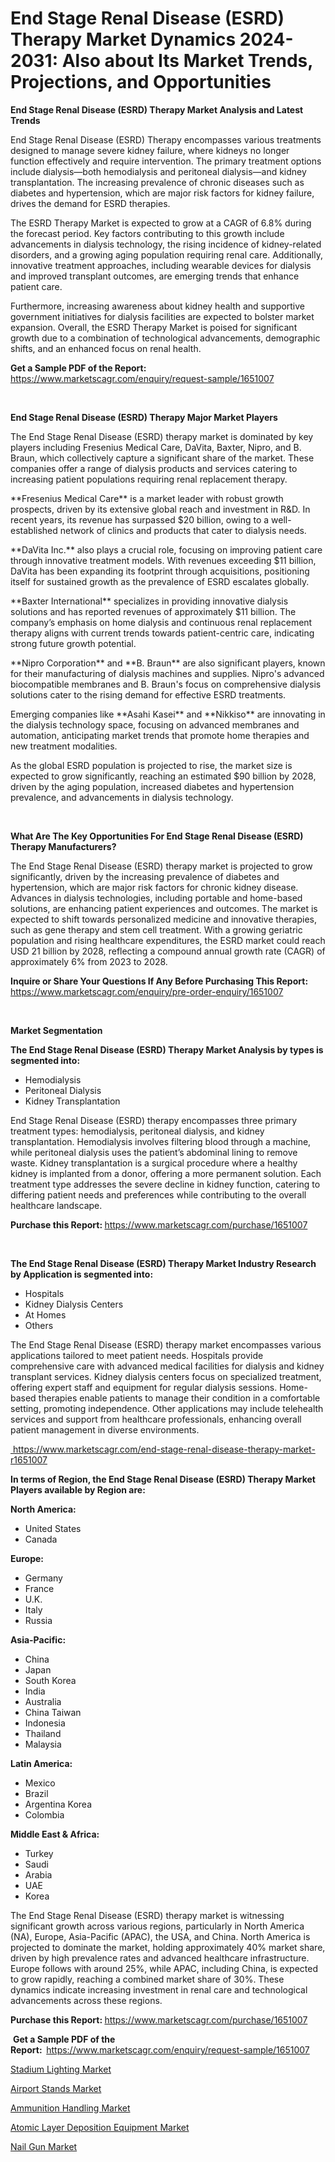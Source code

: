 <p><h1>End Stage Renal Disease (ESRD) Therapy Market Dynamics 2024-2031: Also about Its Market Trends, Projections, and Opportunities</h1></p><p><strong>End Stage Renal Disease (ESRD) Therapy Market Analysis and Latest Trends</strong></p>
<p><p>End Stage Renal Disease (ESRD) Therapy encompasses various treatments designed to manage severe kidney failure, where kidneys no longer function effectively and require intervention. The primary treatment options include dialysis—both hemodialysis and peritoneal dialysis—and kidney transplantation. The increasing prevalence of chronic diseases such as diabetes and hypertension, which are major risk factors for kidney failure, drives the demand for ESRD therapies. </p><p>The ESRD Therapy Market is expected to grow at a CAGR of 6.8% during the forecast period. Key factors contributing to this growth include advancements in dialysis technology, the rising incidence of kidney-related disorders, and a growing aging population requiring renal care. Additionally, innovative treatment approaches, including wearable devices for dialysis and improved transplant outcomes, are emerging trends that enhance patient care. </p><p>Furthermore, increasing awareness about kidney health and supportive government initiatives for dialysis facilities are expected to bolster market expansion. Overall, the ESRD Therapy Market is poised for significant growth due to a combination of technological advancements, demographic shifts, and an enhanced focus on renal health.</p></p>
<p><strong>Get a Sample PDF of the Report:&nbsp;</strong> <a href="https://www.marketscagr.com/enquiry/request-sample/1651007?utm_campaign=1126&utm_medium=2&utm_source=Github&utm_content=ia&utm_term=18112024&utm_id=end-stage-renal-disease-esrd-therapy">https://www.marketscagr.com/enquiry/request-sample/1651007</a></p>
<p>&nbsp;</p>
<p><strong>End Stage Renal Disease (ESRD) Therapy Major Market Players</strong></p>
<p><p>The End Stage Renal Disease (ESRD) therapy market is dominated by key players including Fresenius Medical Care, DaVita, Baxter, Nipro, and B. Braun, which collectively capture a significant share of the market. These companies offer a range of dialysis products and services catering to increasing patient populations requiring renal replacement therapy.</p><p>**Fresenius Medical Care** is a market leader with robust growth prospects, driven by its extensive global reach and investment in R&D. In recent years, its revenue has surpassed $20 billion, owing to a well-established network of clinics and products that cater to dialysis needs.</p><p>**DaVita Inc.** also plays a crucial role, focusing on improving patient care through innovative treatment models. With revenues exceeding $11 billion, DaVita has been expanding its footprint through acquisitions, positioning itself for sustained growth as the prevalence of ESRD escalates globally.</p><p>**Baxter International** specializes in providing innovative dialysis solutions and has reported revenues of approximately $11 billion. The company’s emphasis on home dialysis and continuous renal replacement therapy aligns with current trends towards patient-centric care, indicating strong future growth potential.</p><p>**Nipro Corporation** and **B. Braun** are also significant players, known for their manufacturing of dialysis machines and supplies. Nipro's advanced biocompatible membranes and B. Braun's focus on comprehensive dialysis solutions cater to the rising demand for effective ESRD treatments.</p><p>Emerging companies like **Asahi Kasei** and **Nikkiso** are innovating in the dialysis technology space, focusing on advanced membranes and automation, anticipating market trends that promote home therapies and new treatment modalities.</p><p>As the global ESRD population is projected to rise, the market size is expected to grow significantly, reaching an estimated $90 billion by 2028, driven by the aging population, increased diabetes and hypertension prevalence, and advancements in dialysis technology.</p></p>
<p>&nbsp;</p>
<p><strong>What Are The Key Opportunities For End Stage Renal Disease (ESRD) Therapy Manufacturers?</strong></p>
<p><p>The End Stage Renal Disease (ESRD) therapy market is projected to grow significantly, driven by the increasing prevalence of diabetes and hypertension, which are major risk factors for chronic kidney disease. Advances in dialysis technologies, including portable and home-based solutions, are enhancing patient experiences and outcomes. The market is expected to shift towards personalized medicine and innovative therapies, such as gene therapy and stem cell treatment. With a growing geriatric population and rising healthcare expenditures, the ESRD market could reach USD 21 billion by 2028, reflecting a compound annual growth rate (CAGR) of approximately 6% from 2023 to 2028.</p></p>
<p><strong>Inquire or Share Your Questions If Any Before Purchasing This Report:</strong> <a href="https://www.marketscagr.com/enquiry/pre-order-enquiry/1651007?utm_campaign=1126&utm_medium=2&utm_source=Github&utm_content=ia&utm_term=18112024&utm_id=end-stage-renal-disease-esrd-therapy">https://www.marketscagr.com/enquiry/pre-order-enquiry/1651007</a></p>
<p>&nbsp;</p>
<p><strong>Market Segmentation</strong></p>
<p><strong>The End Stage Renal Disease (ESRD) Therapy Market Analysis by types is segmented into:</strong></p>
<p><ul><li>Hemodialysis</li><li>Peritoneal Dialysis</li><li>Kidney Transplantation</li></ul></p>
<p><p>End Stage Renal Disease (ESRD) therapy encompasses three primary treatment types: hemodialysis, peritoneal dialysis, and kidney transplantation. Hemodialysis involves filtering blood through a machine, while peritoneal dialysis uses the patient’s abdominal lining to remove waste. Kidney transplantation is a surgical procedure where a healthy kidney is implanted from a donor, offering a more permanent solution. Each treatment type addresses the severe decline in kidney function, catering to differing patient needs and preferences while contributing to the overall healthcare landscape.</p></p>
<p><strong>Purchase this Report:&nbsp;</strong><a href="https://www.marketscagr.com/purchase/1651007?utm_campaign=1126&utm_medium=2&utm_source=Github&utm_content=ia&utm_term=18112024&utm_id=end-stage-renal-disease-esrd-therapy">https://www.marketscagr.com/purchase/1651007</a></p>
<p>&nbsp;</p>
<p><strong>The End Stage Renal Disease (ESRD) Therapy Market Industry Research by Application is segmented into:</strong></p>
<p><ul><li>Hospitals</li><li>Kidney Dialysis Centers</li><li>At Homes</li><li>Others</li></ul></p>
<p><p>The End Stage Renal Disease (ESRD) therapy market encompasses various applications tailored to meet patient needs. Hospitals provide comprehensive care with advanced medical facilities for dialysis and kidney transplant services. Kidney dialysis centers focus on specialized treatment, offering expert staff and equipment for regular dialysis sessions. Home-based therapies enable patients to manage their condition in a comfortable setting, promoting independence. Other applications may include telehealth services and support from healthcare professionals, enhancing overall patient management in diverse environments.</p></p>
<p><a href="https://www.marketscagr.com/end-stage-renal-disease-therapy-market-r1651007?utm_campaign=1126&utm_medium=2&utm_source=Github&utm_content=ia&utm_term=18112024&utm_id=end-stage-renal-disease-esrd-therapy">&nbsp;https://www.marketscagr.com/end-stage-renal-disease-therapy-market-r1651007</a></p>
<p><strong>In terms of Region, the End Stage Renal Disease (ESRD) Therapy Market Players available by Region are:</strong></p>
<p>
    <p> <strong> North America: </strong>
        <ul>
            <li>United States</li>
            <li>Canada</li>
        </ul>
        </p> 
    <p> <strong> Europe: </strong>
        <ul>
            <li>Germany</li>
            <li>France</li>
            <li>U.K.</li>
            <li>Italy</li>
            <li>Russia</li>
        </ul>
        </p> 
    <p> <strong> Asia-Pacific: </strong>
        <ul>
            <li>China</li>
            <li>Japan</li>
            <li>South Korea</li>
            <li>India</li>
            <li>Australia</li>
            <li>China Taiwan</li>
            <li>Indonesia</li>
            <li>Thailand</li>
            <li>Malaysia</li>
        </ul>
        </p> 
    <p> <strong> Latin America: </strong>
        <ul>
            <li>Mexico</li>
            <li>Brazil</li>
            <li>Argentina Korea</li>
            <li>Colombia</li>
        </ul>
        </p> 
    <p> <strong> Middle East & Africa: </strong>
        <ul>
            <li>Turkey</li>
            <li>Saudi</li>
            <li>Arabia</li>
            <li>UAE</li>
            <li>Korea</li>
        </ul>
    </p>
    </p>
<p><p>The End Stage Renal Disease (ESRD) therapy market is witnessing significant growth across various regions, particularly in North America (NA), Europe, Asia-Pacific (APAC), the USA, and China. North America is projected to dominate the market, holding approximately 40% market share, driven by high prevalence rates and advanced healthcare infrastructure. Europe follows with around 25%, while APAC, including China, is expected to grow rapidly, reaching a combined market share of 30%. These dynamics indicate increasing investment in renal care and technological advancements across these regions.</p></p>
<p><strong>Purchase this Report: </strong><a href="https://www.marketscagr.com/purchase/1651007?utm_campaign=1126&utm_medium=2&utm_source=Github&utm_content=ia&utm_term=18112024&utm_id=end-stage-renal-disease-esrd-therapy">https://www.marketscagr.com/purchase/1651007</a></p>
<p>&nbsp;<strong>Get a Sample PDF of the Report:&nbsp;&nbsp;</strong><a href="https://www.marketscagr.com/enquiry/request-sample/1651007?utm_campaign=1126&utm_medium=2&utm_source=Github&utm_content=ia&utm_term=18112024&utm_id=end-stage-renal-disease-esrd-therapy">https://www.marketscagr.com/enquiry/request-sample/1651007</a></p>
<p><strong></strong></p>
<p><p><a href="https://www.linkedin.com/pulse/navigating-stadium-lighting-market-expert-analysis-forecast-period-c8zgf?utm_campaign=1126&utm_medium=2&utm_source=Github&utm_content=ia&utm_term=18112024&utm_id=end-stage-renal-disease-esrd-therapy">Stadium Lighting Market</a></p><p><a href="https://issuu.com/reportprime-2/docs/airport-stands-market-size-2030.ppt_9b93f5843d9a74?utm_campaign=1126&utm_medium=2&utm_source=Github&utm_content=ia&utm_term=18112024&utm_id=end-stage-renal-disease-esrd-therapy">Airport Stands Market</a></p><p><a href="https://issuu.com/reportprime-2/docs/ammunition-handling-market-size-203_5004bdf80fde2a?utm_campaign=1126&utm_medium=2&utm_source=Github&utm_content=ia&utm_term=18112024&utm_id=end-stage-renal-disease-esrd-therapy">Ammunition Handling Market</a></p><p><a href="https://www.linkedin.com/pulse/atomic-layer-deposition-equipment-market-global-insights-regional-nxtrf?utm_campaign=1126&utm_medium=2&utm_source=Github&utm_content=ia&utm_term=18112024&utm_id=end-stage-renal-disease-esrd-therapy">Atomic Layer Deposition Equipment Market</a></p><p><a href="https://www.linkedin.com/pulse/nail-gun-market-navigating-challenges-unlocking-potential-2024-2031-fqiwc?utm_campaign=1126&utm_medium=2&utm_source=Github&utm_content=ia&utm_term=18112024&utm_id=end-stage-renal-disease-esrd-therapy">Nail Gun Market</a></p></p>